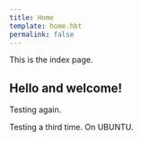 ```yaml
---
title: Home
template: home.hbt
permalink: false
---
```

This is the index page.

## Hello and welcome!

Testing again.

Testing a third time. On UBUNTU.
